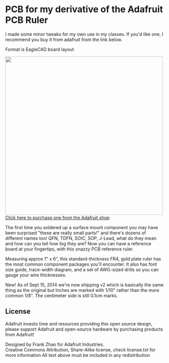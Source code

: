 # PCB for my derivative of the Adafruit PCB Ruler

I made some minor tweaks for my own use in my classes. If you'd like one, I recommend you buy it from adafruit from the link below.

Format is EagleCAD board layout

<a href="http://www.adafruit.com/products/1554"><img src="assets/image.jpg?raw=true" width="500px"><br/>Click here to purchase one from the Adafruit shop</a>

The first time you soldered up a surface mount component you may have been surprised "these are really small parts!" and there's dozens of different names too! QFN, TDFN, SOIC, SOP, J-Lead, what do they mean and how can you tell how big they are? Now you can have a reference board at your fingertips, with this snazzy PCB reference ruler.

Measuring approx 1" x 6", this standard-thickness FR4, gold plate ruler has the most common component packages you'll encounter. It also has font size guide, trace-width diagram, and a set of AWG-sized drills so you can gauge your wire thicknesses.

New! As of Sept 15, 2014 we're now shipping v2 which is basically the same thing as the original but Inches are marked with 1/10" rather than the more common 1/8". The centimeter side is still 0.1cm marks.

## License

Adafruit invests time and resources providing this open source design, 
please support Adafruit and open-source hardware by purchasing 
products from Adafruit!

Designed by Frank Zhao for Adafruit Industries.  
Creative Commons Attribution, Share-Alike license, check license.txt for more information
All text above must be included in any redistribution
